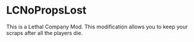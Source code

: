 # LCNoPropsLost
 This is a Lethal Company Mod. This modification allows you to keep your scraps after all the players die.

